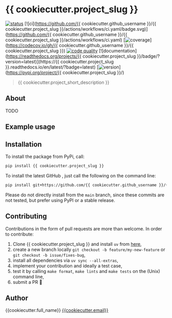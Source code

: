 # {{ cookiecutter.project_slug }}

[![status](http://www.repostatus.org/badges/latest/concept.svg)](http://www.repostatus.org/#concept)
[![ci](https://github.com/{{ cookiecutter.github_username }}/{{ cookiecutter.project_slug }}/actions/workflows/ci.yaml/badge.svg)](https://github.com/{{ cookiecutter.github_username }}/{{ cookiecutter.project_slug }}/actions/workflows/ci.yaml)
[![coverage](https://codecov.io/gh/ramsey-devs/ramsey/branch/main/graph/badge.svg?token=dn1xNBSalZ)](https://codecov.io/gh/{{ cookiecutter.github_username }}/{{ cookiecutter.project_slug }})
[![code quality](https://www.codacy.com/)](https://www.codacy.com/)
[![documentation](https://readthedocs.org/projects/{{ cookiecutter.project_slug }}/badge/?version=latest)](https://{{ cookiecutter.project_slug }}.readthedocs.io/en/latest/?badge=latest)
[![version](https://img.shields.io/pypi/v/ramsey.svg?colorB=black&style=flat)](https://pypi.org/project/{{ cookiecutter.project_slug }}/)

> {{ cookiecutter.project_short_description }}

## About

TODO

## Example usage


## Installation

To install the package from PyPi, call:

```bash
pip install {{ cookiecutter.project_slug }}
```

To install the latest GitHub <RELEASE>, just call the following on the command line:

```bash
pip install git+https://github.com/{{ cookiecutter.github_username }}/{{ cookiecutter.project_slug }}@<RELEASE>
```

Please do not directly install from the `main` branch, since these commits are not tested, but prefer using PyPI or a stable release.

## Contributing

Contributions in the form of pull requests are more than welcome. In order to contribute:

1) Clone {{ cookiecutter.project_slug }} and install  `uv` from [here](https://github.com/astral-sh/uv),
2) create a new branch locally `git checkout -b feature/my-new-feature` or `git checkout -b issue/fixes-bug`,
3) install all dependencies via `uv sync --all-extras`,
4) implement your contribution and ideally a test case,
5) test it by calling `make format`, `make lints` and `make tests` on the (Unix) command line,
6) submit a PR 🙂

## Author

{{cookiecutter.full_name}} <a href="mailto:{{cookiecutter.email}}">{{cookiecutter.email}}</a>
